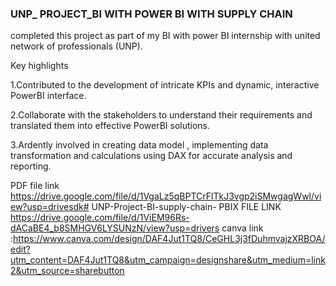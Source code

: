 ### UNP_ PROJECT_BI WITH POWER BI WITH SUPPLY CHAIN 


completed this project as part of my BI with power BI internship with united network of professionals (UNP).
 
Key highlights

1.Contributed to the development of intricate KPIs and dynamic, interactive PowerBI interface.

2.Collaborate with the stakeholders to understand their requirements and translated them into effective PowerBI solutions.

3.Ardently involved in creating data model , implementing data transformation and calculations using DAX for accurate analysis and reporting.

PDF file  link  https://drive.google.com/file/d/1VgaLz5qBPTCrFlTkJ3vgp2iSMwgagWwl/view?usp=drivesdk# UNP-Project-BI-supply-chain-
 PBIX FILE LINK https://drive.google.com/file/d/1ViEM96Rs-dACaBE4_b8SMHGV6LYSUNzN/view?usp=drivers 
canva link :https://www.canva.com/design/DAF4Jut1TQ8/CeGHL3j3fDuhmvajzXRBOA/edit?utm_content=DAF4Jut1TQ8&utm_campaign=designshare&utm_medium=link2&utm_source=sharebutton
